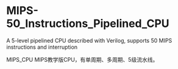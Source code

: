 # MIPS-50_Instructions_Pipelined_CPU
A 5-level pipelined CPU described with Verilog, supports 50 MIPS instructions and interruption

MIPS_CPU
MIPS教学版CPU，有单周期、多周期、5级流水线。
